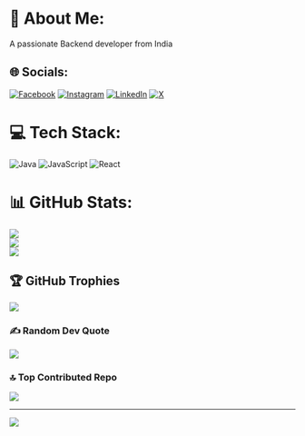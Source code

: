 # 💫 About Me:
A passionate Backend developer from India


## 🌐 Socials:
[![Facebook](https://img.shields.io/badge/Facebook-%231877F2.svg?logo=Facebook&logoColor=white)](https://www.facebook.com/heychirru26) 
[![Instagram](https://img.shields.io/badge/Instagram-%23E4405F.svg?logo=Instagram&logoColor=white)](https://instagram.com/hey_chirru) 
[![LinkedIn](https://img.shields.io/badge/LinkedIn-%230077B5.svg?logo=linkedin&logoColor=white)](https://www.linkedin.com/in/heychirru26) 
[![X](https://img.shields.io/badge/X-black.svg?logo=X&logoColor=white)](https://x.com/hey_chirru)

# 💻 Tech Stack:
![Java](https://img.shields.io/badge/java-%23ED8B00.svg?style=for-the-badge&logo=openjdk&logoColor=white) ![JavaScript](https://img.shields.io/badge/javascript-%23323330.svg?style=for-the-badge&logo=javascript&logoColor=%23F7DF1E) ![React](https://img.shields.io/badge/react-%2320232a.svg?style=for-the-badge&logo=react&logoColor=%2361DAFB)
# 📊 GitHub Stats:
![](https://github-readme-stats.vercel.app/api?username=itschirru&theme=dark&hide_border=false&include_all_commits=true&count_private=false)<br/>
![](https://github-readme-streak-stats.herokuapp.com/?user=itschirru&theme=dark&hide_border=false)<br/>
![](https://github-readme-stats.vercel.app/api/top-langs/?username=itschirru&theme=dark&hide_border=false&include_all_commits=true&count_private=false&layout=compact)

## 🏆 GitHub Trophies
![](https://github-profile-trophy.vercel.app/?username=itschirru&theme=dark&no-frame=false&no-bg=false&margin-w=4)

### ✍️ Random Dev Quote
![](https://quotes-github-readme.vercel.app/api?type=horizontal&theme=dark)

### 🔝 Top Contributed Repo
![](https://github-contributor-stats.vercel.app/api?username=itschirru&limit=5&theme=dark&combine_all_yearly_contributions=true)

---
[![](https://visitcount.itsvg.in/api?id=itschirru&icon=2&color=2)](https://visitcount.itsvg.in)

<!-- Proudly created with GPRM ( https://gprm.itsvg.in ) -->
